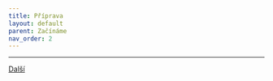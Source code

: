 ```yaml
---
title: Příprava
layout: default
parent: Začínáme
nav_order: 2
---
```


---

[Další](../instalace-zavitovych-vlozek)
